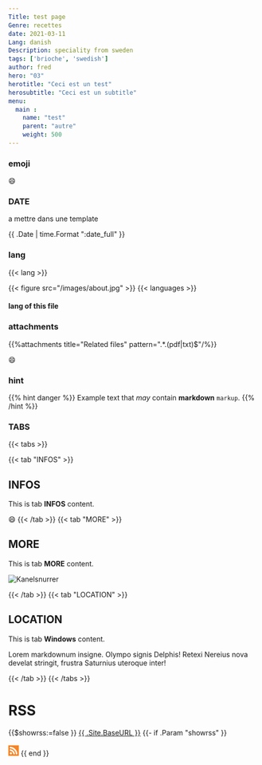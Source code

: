 ```yaml
---
Title: test page
Genre: recettes
date: 2021-03-11
Lang: danish
Description: speciality from sweden
tags: ['brioche', 'swedish']
author: fred 
hero: "03"
herotitle: "Ceci est un test"
herosubtitle: "Ceci est un subtitle"
menu:
  main :
    name: "test"
    parent: "autre"
    weight: 500
---
```


### emoji
 :smile:
 
 ### DATE
 a mettre dans une template
  <p class="date">{{ .Date | time.Format ":date_full"  }}</p>

### lang
{{< lang >}}

{{< figure src="/images/about.jpg"  >}}
{{< languages >}}

#### lang of this file


### attachments
{{%attachments title="Related files" pattern=".*\.(pdf|txt)$"/%}}

:smile:

### hint
{{% hint danger %}}
Example text that *may* contain **markdown** `markup`.
{{% /hint %}}



### TABS

{{< tabs >}}

{{< tab "INFOS" >}}
## INFOS

This is tab **INFOS** content.

:smile:
{{< /tab >}}
{{< tab "MORE" >}}
## MORE

This is tab **MORE** content.

![Kanelsnurrer](https://live.nemligstatic.com/scommerce/images/850x478_Kanelsnurrer-98003776.jpg?i=%7B4EBD7721-C82F-41A9-B498-263F0EFA9895%7D&v=gHW17WGg%27&w=1105&h=621&mode=crop%27)



{{< /tab >}}
{{< tab "LOCATION" >}}
## LOCATION

This is tab **Windows** content.

Lorem markdownum insigne. Olympo signis Delphis! Retexi Nereius nova develat
stringit, frustra Saturnius uteroque inter!


{{< /tab >}}
{{< /tabs >}}


# RSS
{{$showrss:=false }}
	<a href="{{ .Site.BaseURL }}">{{ .Site.BaseURL }}</a>
	{{- if .Param "showrss" }}
	<br><br><a href="/index.xml"><img src="/rss.svg" style="max-height:1.5em" alt="RSS Feed" title="Subscribe via RSS for updates."></a>
	{{ end }}


